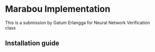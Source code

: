 # Marabou Implementation

This is a submission by Gatum Erlangga for Neural Network Verification class

## Installation guide

